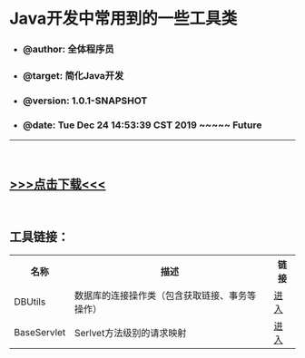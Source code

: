 <h1>Java开发中常用到的一些工具类</h1>
<ul>
	<li><h3>@author: 全体程序员</h3></li>
	<li><h3>@target: 简化Java开发</h3></li>
	<li><h3>@version: 1.0.1-SNAPSHOT</h3></li>
	<li><h3>@date: Tue Dec 24 14:53:39 CST 2019 ~~~~~ Future</h3></li>
</ul><hr/>

<br/><h2><a href="tree/master/results/xdd-commons-0.0.1-SNAPSHOT.jar">>>>点击下载<<<</a></h2><br/>

<h2>工具链接：</h2>
	<table>
		<tr>
			<th>名称</th>
			<th>描述</th>
			<th>链接</th>
		</tr>
		<tr>
			<td>DBUtils</td>
			<td>数据库的连接操作类（包含获取链接、事务等操作）</td>
			<td><a href="https://github.com/XDD288/commons/tree/master/src/main/java/cn/xdd/utils/DBUtils.java">进入</a></td>
		</tr>
		<tr>
			<td>BaseServlet</td>
			<td>Serlvet方法级别的请求映射</td>
			<td><a href="https://github.com/XDD288/commons/tree/master/src/main/java/cn/xdd/utils/servlet">进入</a></td>
		</tr>
	</table>
	
